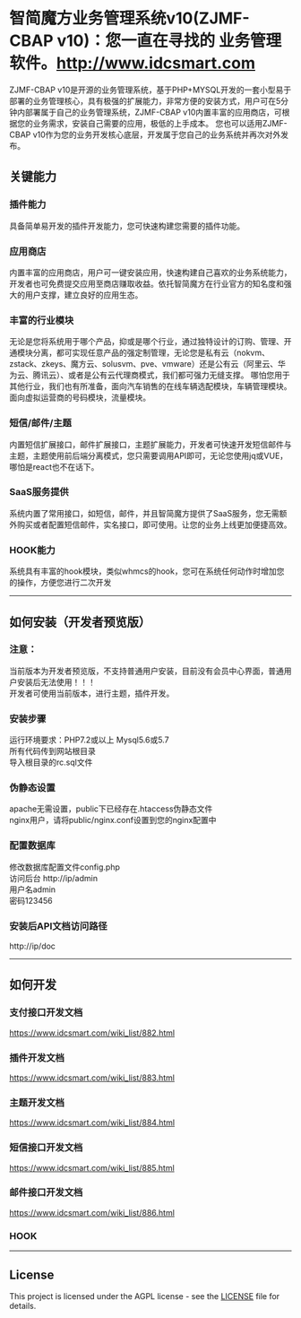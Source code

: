 # 智简魔方业务管理系统v10(ZJMF-CBAP v10)：您一直在寻找的 业务管理软件。http://www.idcsmart.com

ZJMF-CBAP v10是开源的业务管理系统，基于PHP+MYSQL开发的一套小型易于部署的业务管理核心，具有极强的扩展能力，非常方便的安装方式，用户可在5分钟内部署属于自己的业务管理系统，ZJMF-CBAP v10内置丰富的应用商店，可根据您的业务需求，安装自己需要的应用，极低的上手成本。
您也可以适用ZJMF-CBAP v10作为您的业务开发核心底层，开发属于您自己的业务系统并再次对外发布。

## 关键能力
### 插件能力
具备简单易开发的插件开发能力，您可快速构建您需要的插件功能。
### 应用商店
内置丰富的应用商店，用户可一键安装应用，快速构建自己喜欢的业务系统能力，开发者也可免费提交应用至商店赚取收益。依托智简魔方在行业官方的知名度和强大的用户支撑，建立良好的应用生态。
### 丰富的行业模块 
无论是您将系统用于哪个产品，抑或是哪个行业，通过独特设计的订购、管理、开通模块分离，都可实现任意产品的强定制管理，无论您是私有云（nokvm、zstack、zkeys、魔方云、solusvm、pve、vmware）还是公有云（阿里云、华为云、腾讯云）、或者是公有云代理商模式，我们都可强力无缝支撑。
哪怕您用于其他行业，我们也有所准备，面向汽车销售的在线车辆选配模块，车辆管理模块。面向虚拟运营商的号码模块，流量模块。
### 短信/邮件/主题
内置短信扩展接口，邮件扩展接口，主题扩展能力，开发者可快速开发短信邮件与主题，主题使用前后端分离模式，您只需要调用API即可，无论您使用jq或VUE，哪怕是react也不在话下。
### SaaS服务提供
系统内置了常用接口，如短信，邮件，并且智简魔方提供了SaaS服务，您无需额外购买或者配置短信邮件，实名接口，即可使用。让您的业务上线更加便捷高效。
### HOOK能力
系统具有丰富的hook模块，类似whmcs的hook，您可在系统任何动作时增加您的操作，方便您进行二次开发



***

## 如何安装（开发者预览版）
### 注意：
当前版本为开发者预览版，不支持普通用户安装，目前没有会员中心界面，普通用户安装后无法使用！！！<br>
开发者可使用当前版本，进行主题，插件开发。<br>
### 安装步骤
运行环境要求：PHP7.2或以上  Mysql5.6或5.7<br>
所有代码传到网站根目录<br>
导入根目录的rc.sql文件<br>
### 伪静态设置
apache无需设置，public下已经存在.htaccess伪静态文件<br>
nginx用户，请将public/nginx.conf设置到您的nginx配置中<br>
### 配置数据库
修改数据库配置文件config.php<br>
访问后台 http://ip/admin<br>
用户名admin<br>
密码123456<br>


### 安装后API文档访问路径
http://ip/doc




***

## 如何开发
### 支付接口开发文档
https://www.idcsmart.com/wiki_list/882.html
### 插件开发文档
https://www.idcsmart.com/wiki_list/883.html
### 主题开发文档
https://www.idcsmart.com/wiki_list/884.html
### 短信接口开发文档
https://www.idcsmart.com/wiki_list/885.html
### 邮件接口开发文档
https://www.idcsmart.com/wiki_list/886.html
### HOOK

***

## License
This project is licensed under the AGPL license - see the [LICENSE](https://github.com/idcsmart/ZJMF-CBAP/blob/main/LICENSE) file for details.
